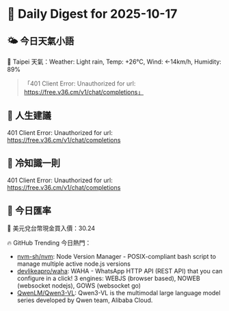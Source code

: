 # 🌅 Daily Digest for 2025-10-17

## 🌤️ 今日天氣小語
📍 Taipei 天氣：Weather: Light rain, Temp: +26°C, Wind: ←14km/h, Humidity: 89%
> 「401 Client Error: Unauthorized for url: https://free.v36.cm/v1/chat/completions」

## 💬 人生建議
401 Client Error: Unauthorized for url: https://free.v36.cm/v1/chat/completions

## 🧠 冷知識一則
401 Client Error: Unauthorized for url: https://free.v36.cm/v1/chat/completions
## 💱 今日匯率
💱 美元兌台幣現金買入價：30.24

🔥 GitHub Trending 今日熱門：
- [nvm-sh/nvm](https://github.com/nvm-sh/nvm): Node Version Manager - POSIX-compliant bash script to manage multiple active node.js versions
- [devlikeapro/waha](https://github.com/devlikeapro/waha): WAHA - WhatsApp HTTP API (REST API) that you can configure in a click! 3 engines: WEBJS (browser based), NOWEB (websocket nodejs), GOWS (websocket go)
- [QwenLM/Qwen3-VL](https://github.com/QwenLM/Qwen3-VL): Qwen3-VL is the multimodal large language model series developed by Qwen team, Alibaba Cloud.

